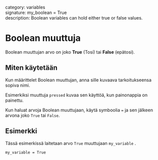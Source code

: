 category: variables  
signature: my_boolean = True  
description: Boolean variables can hold either true or false values.  

# Boolean muuttuja

Boolean muuttujan arvo on joko **True** (Tosi) tai **False** (epätosi).

## Miten käytetään

Kun määrittelet Boolean muuttujan, anna sille kuvaava tarkoitukseensa sopiva nimi.

Esimerkiksi muuttuja `pressed` kuvaa sen käyttöä, kun painonappia on painettu.

Kun haluat arvoja Boolean muuttujaan, käytä symboolia `=` ja sen jälkeen arvona joko `True` tai `False`.

## Esimerkki

Tässä esimerkissä laitetaan arvo `True` muuttujaan  `my_variable` .

```don
my_variable = True
```

<advanced>
</advanced>
